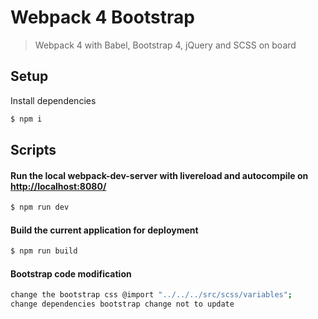 # Webpack 4 Bootstrap

> Webpack 4 with Babel, Bootstrap 4, jQuery and SCSS on board
 

## Setup

Install dependencies

```sh
$ npm i
```

## Scripts

#### Run the local webpack-dev-server with livereload and autocompile on [http://localhost:8080/](http://localhost:8080/)

```sh
$ npm run dev
```

#### Build the current application for deployment

```sh
$ npm run build
```

#### Bootstrap code modification

```sh
change the bootstrap css @import "../../../src/scss/variables";
change dependencies bootstrap change not to update
```
